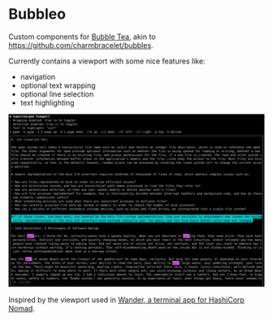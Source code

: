 # Bubbleo

Custom components for [Bubble Tea](https://github.com/charmbracelet/bubbletea), akin to https://github.com/charmbracelet/bubbles.

Currently contains a viewport with some nice features like:

* navigation
* optional text wrapping
* optional line selection
* text highlighting

![](./viewport.png)

Inspired by the viewport used in [Wander, a terminal app for HashiCorp Nomad](https://github.com/robinovitch61/wander).
